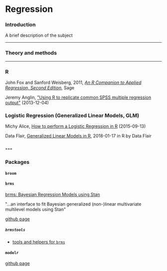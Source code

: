 # Regression

### Introduction

A brief description of the subject

---
### Theory and methods


---
### R

John Fox and Sanford Weisberg, 2011, [_An R Companion to Applied Regression, Second Edition_](http://socserv.socsci.mcmaster.ca/jfox/Books/Companion/), Sage

Jeremy Anglin, ["Using R to replicate common SPSS multiple regression output"](http://jeromyanglim.blogspot.ca/2013/12/using-r-to-replicate-common-spss.html) (2013-12-04)

### Logistic Regression (Generalized Linear Models, GLM)

Michy Alice, [How to perform a Logistic Regression in R](https://www.r-bloggers.com/how-to-perform-a-logistic-regression-in-r/) (2015-09-13)

Data Flair, [Generalized Linear Models in R](https://data-flair.training/blogs/generalized-linear-models-in-r/), 2018-01-17  in R by Data Flair

### ---

### Packages

#### `broom`


#### `brms`

[brms: Bayesian Regression Models using Stan](https://cran.r-project.org/web/packages/brms/index.html)

"...an interface to fit Bayesian generalized (non-)linear multivariate multilevel models using Stan"

[github page](https://github.com/paul-buerkner/brms)

##### `brmstools`

* [tools and helpers for `brms`](https://mvuorre.github.io/brmstools/)



#### `modelr`

[github page](https://github.com/tidyverse/modelr)
